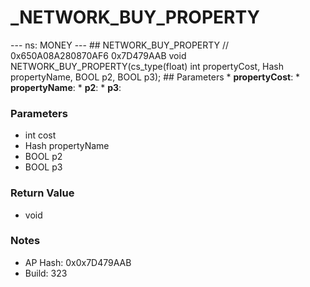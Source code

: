 # _NETWORK_BUY_PROPERTY

--- ns: MONEY --- ## NETWORK_BUY_PROPERTY  // 0x650A08A280870AF6 0x7D479AAB void NETWORK_BUY_PROPERTY(cs_type(float) int propertyCost, Hash propertyName, BOOL p2, BOOL p3);  ## Parameters * **propertyCost**: * **propertyName**: * **p2**: * **p3**:

### Parameters
* int cost
* Hash propertyName
* BOOL p2
* BOOL p3

### Return Value
* void

### Notes
* AP Hash: 0x0x7D479AAB
* Build: 323


